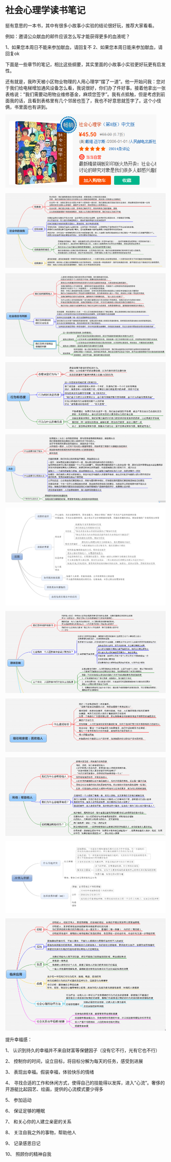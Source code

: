 # 社会心理学读书笔记 #

挺有意思的一本书，其中有很多小故事小实验的结论很好玩，推荐大家看看。

例如：邀请公众献血的邮件应该怎么写才能获得更多的血液呢？

1、如果您本周日不能来参加献血，请回复不
2、如果您本周日能来参加献血，请回复ok

下面是一些章节的笔记，相比这些纲要，其实里面的小故事小实验更好玩更有启发性。

还有就是，我昨天被小区物业物理的人用心理学“摆了一道”。他一开始问我：您对于我们给电梯增加通风设备怎么看，我说很好，你们办了件好事。接着他拿出一张表格说：“我们需要动用物业维修基金，麻烦您签字”。我有点抵触，但是考虑到前面我的话，且看到表格里有几个邻居也签了，我也不好意思就签字了。这个小伎俩，书里面也有讲到。

![](img/psyc/1.jpg)

![](img/psyc/2.jpg)

![](img/psyc/3.jpg)

![](img/psyc/4.jpg)

![](img/psyc/5.jpg)

![](img/psyc/6.jpg)

![](img/psyc/7.jpg)

![](img/psyc/8.jpg)

![](img/psyc/9.jpg)

![](img/psyc/10.jpg)

![](img/psyc/11.png)

提升幸福感： 


1、  认识到持久的幸福并不来自财富等保健因子（没有它不行，光有它也不行）

2、  控制你的时间，设立目标，将目标分解为每天的任务，感受到进展

3、  表现出幸福。假装幸福，体验快乐的情绪

4、  寻找合适的工作和休闲方式，使得自己的技能得以发挥，进入“心流”。奢侈的开游艇比起园艺、绘画，提供的心流模式要少得多

5、  参加运动

6、  保证足够的睡眠

7、  和关心你的人建立亲密的关系

8、  关注自我之外的事物，帮助他人

9、  记录感恩日记

10、              照顾你的精神自我